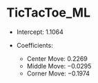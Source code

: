 # TicTacToe_ML

- Intercept: 1.1064

- Coefficients:
  - Center Move: 0.2269
  - Middle Move: −0.0295
  - Corner Move: −0.1974
